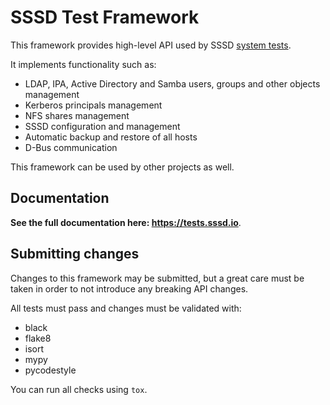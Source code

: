 # SSSD Test Framework

This framework provides high-level API used by SSSD [system tests](https://github.com/SSSD/sssd/tree/master/src/tests/system).

It implements functionality such as:

* LDAP, IPA, Active Directory and Samba users, groups and other objects management
* Kerberos principals management
* NFS shares management
* SSSD configuration and management
* Automatic backup and restore of all hosts
* D-Bus communication

This framework can be used by other projects as well.

## Documentation

**See the full documentation here: https://tests.sssd.io**.

## Submitting changes

Changes to this framework may be submitted, but a great care must be taken in
order to not introduce any breaking API changes.

All tests must pass and changes must be validated with:

* black
* flake8
* isort
* mypy
* pycodestyle

You can run all checks using ``tox``.
